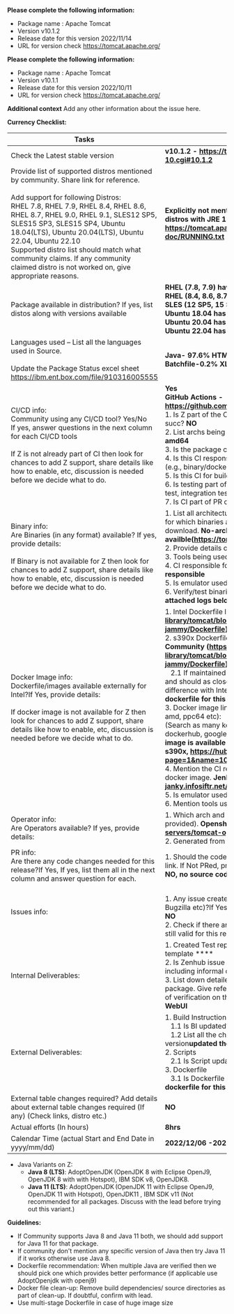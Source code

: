 **Please complete the following information:**
 - Package name : Apache Tomcat
 - Version v10.1.2
 - Release date for this version 2022/11/14
 - URL for version check  https://tomcat.apache.org/

**Please complete the following information:**
 - Package name : Apache Tomcat
 - Version v10.1.1
 - Release date for this version 2022/10/11
 - URL for version check  https://tomcat.apache.org/

**Additional context**
Add any other information about the issue here.

**Currency Checklist:**

Tasks | Details
-- | --
Check the Latest stable version | **v10.1.2 - https://tomcat.apache.org/download-10.cgi#10.1.2**
Provide list of supported distros mentioned by community. Share link for reference.<br><br>Add support for following   Distros:<br>  RHEL 7.8, RHEL 7.9, RHEL 8.4, RHEL 8.6, RHEL 8.7, RHEL 9.0, RHEL 9.1, SLES12 SP5, SLES15 SP3, SLES15 SP4, Ubuntu 18.04(LTS), Ubuntu 20.04(LTS), Ubuntu 22.04, Ubuntu 22.10 <br> Supported distro list should match   what community claims. If any community claimed distro is not worked on, give   appropriate reasons. |  **Explicitly not mentioned any distros but supports all distros with JRE 11 or later - https://tomcat.apache.org/tomcat-10.1-doc/RUNNING.txt**
Package   available in distribution? If yes, list distos along with versions available |  **RHEL (7.8, 7.9) have 7.0.76<br>RHEL (8.4, 8.6, 8.7, 9.0, 9.1) have 9.0.65<br>SLES (12 SP5, 15 SP3, 15 SP4) has 9.0.36<br>Ubuntu 18.04 has 9.0.16<br>Ubuntu 20.04 has 9.0.31<br>Ubuntu 22.04 has 9.0.58**
Languages used – List all the languages used in Source. <br><br>Update the Package Status excel sheet <br>https://ibm.ent.box.com/file/910316005555 | **Java- 97.6%  HTML- 1.4% Shell- 0.3%  NSIS-0.2%  Batchfile-0.2% XLST-0.1%  Other- 0.2%**
CI/CD info: <br> Community using any CI/CD tool? Yes/No<br>If yes, answer questions in the next column for each CI/CD tools<br><br>If Z is not already part of CI then look for chances to add Z support, share details like how to enable, etc, discussion is needed before we decide what to do.  |  **Yes**<br>**GitHub Actions - https://github.com/apache/tomcat/actions**  <br>1. Is Z part of the CI? If yes, working properly & build succ? **NO** <br> 2.  List archs being built<br> **amd64** <br>3. Is the package cross compiled? **NO** <br>4. Is this CI responsible for releasing any build artifact (e.g., binary/docker image/operator) **NO** <br>5. Is this CI for build only? **No(For Smoke Test)**<br>6. Is testing part of the CI (What kind of testing. E.g. unit test, integration test) **YES(Smoke Test)**<br>7.   Is CI part of PR checks or PR merge commits? **NO**
Binary info:<br>Are Binaries (in any format) available? If yes, provide details: <br><br>If Binary is not available for Z then look for chances to add Z support, share details like how to enable, etc, discussion is needed before we decide what to do.  |  1.    List all architectures (including no-arch/no-mention) for which binaries are available and share link to download. **No-arch Binaries are availble(https://tomcat.apache.org/download-10.cgi)**<br>2. Provide details on how it is built -**Native** <br>3.    Tools being used to create binary **Ant** <br>4.    CI responsible for releasing the binary-**No CI responsible**<br>5.    Is emulator used? **No**<br>6.    Verify/test binaries and share results.**Verified and attached logs below**
Docker Image info:<br> Dockerfile/images available externally for Intel?If Yes, provide details: <br> <br>If docker image is not available for Z then look for chances to add Z support, share details like how to enable, etc, discussion is needed before we decide what to do. |  1.    Intel Dockerfile link:**Y (https://github.com/docker-library/tomcat/blob/master/10.1/jdk11/temurin-jammy/Dockerfile)** <br>2. s390x Dockerfile link (Maintained by us / Community): **Community (https://github.com/docker-library/tomcat/blob/master/10.1/jdk11/temurin-jammy/Dockerfile)**<br>&nbsp;&nbsp;&nbsp;2.1 If maintained by us,      Dockerfile should be provided and should as close to Intel as possible. Provide difference with Intel if any and why-**We don't maintain dockerfile for this pkg**<br>3.    Docker image link (for s390x and other platforms (Intel, amd, ppc64 etc): <br>(Search as many keywords as u can think of – e.g.  dockerhub, google, gcloud , Rhel registry etc) **Docker image is available for amd64, arm,arm64,ppc64le, s390x, https://hub.docker.com/_/tomcat/tags?page=1&name=10.1.2** <br>4.    Mention the CI responsible for building   and publishing docker image. **Jenkins (https://doi-janky.infosiftr.net/job/multiarch/job/s390x/job/tomcat/)**<br>5.    Is emulator used?**no**<br>6.    Mention tools used to build the image.**bashbrew**      
Operator info:<br> Are Operators available?   If yes, provide details:| 1. Which arch and where to find it (link should be provided). **Openshift Operator(https://github.com/web-servers/tomcat-operator)** <br>2.   Generated from their CI/CD? **No**
PR info:<br> Are there any code changes needed for this release?If Yes, If yes, list them all in the next column and answer question for each. | 1.    Should the code changes be PRed? If yes provide PR link. If Not PRed, provide reasons on why not. <br> **NO, no source code changes are rquired.**
Issues info:| <br>1. Any issue created with community (GitHub, JIRA, Bugzilla etc)?If Yes, provide issue link.<br>**NO** <br>2. Check if there are existing open issues/PR’s and if it's still valid for this release.**No existing issues/PR found.**
Internal Deliverables: | 1.    Created Test reports (Table format)?Use test result template ****<br>2.    Is Zenhub issue updated with all UpToDate info including informal community communications **Yes**<br>3.    List down detailed Steps followed to verify the package. Give reference link as well. Also Attach a proof of verification on the ZenHub issue.**Verified using the WebUI**
External Deliverables: | 1.    Build Instructions <br>&nbsp;&nbsp;&nbsp;1.1    Is BI updated?**Yes**<br>&nbsp;&nbsp;&nbsp;1.2    List all the changes done with respect to published version**updated the version to current release**<br>2.    Scripts <br>&nbsp;&nbsp;&nbsp;2.1    Is Script updated?**No as it is binary verification**<br>3.    Dockerfile  <br>&nbsp;&nbsp;&nbsp;3.1    Is Dockerfile updated? **No, We don't maintain dockerfile for this pkg**<br>
External table changes required? Add details about external table changes required (If any) (Check links, distro etc.) | **NO**
Actual efforts (In   hours) |  **8hrs**
Calendar   Time (actual Start and End Date in yyyy/mm/dd) | **2022/12/06 -2022/12/08**

* Java Variants on Z: 
  * **Java 8 (LTS)**:  AdoptOpenJDK (OpenJDK 8 with Eclipse OpenJ9, OpenJDK 8 with with Hotspot), IBM SDK v8, OpenJDK8. 
  * **Java 11 (LTS)**: AdoptOpenJDK (OpenJDK 11 with Eclipse OpenJ9, OpenJDK 11 with Hotspot), OpenJDK11 , IBM SDK v11 (Not recommended for all packages. Discuss with the lead before trying out this variant.)

**Guidelines:** 
* If Community supports Java 8 and Java 11 both, we should add support for Java 11 for that package. 
* If community don't mention any specific version of Java then try Java 11 if it works otherwise use Java 8.
* Dockerfile recommendation: When multiple Java are verified then we should pick one which provides better performance (if applicable use AdoptOpenjdk with openj9)
* Docker file clean-up: Remove build dependencies/ source directories as part of clean-up. If doubtful, confirm with lead. 
* Use multi-stage Dockerfile in case of huge image size 
